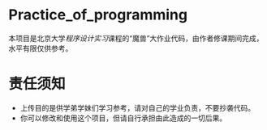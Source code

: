 # Practice_of_programming
本项目是北京大学*程序设计实习*课程的“魔兽”大作业代码，由作者修课期间完成，水平有限仅供参考。

# 责任须知
- 上传目的是供学弟学妹们学习参考，请对自己的学业负责，不要抄袭代码。
- 你可以修改和使用这个项目，但请自行承担由此造成的一切后果。

